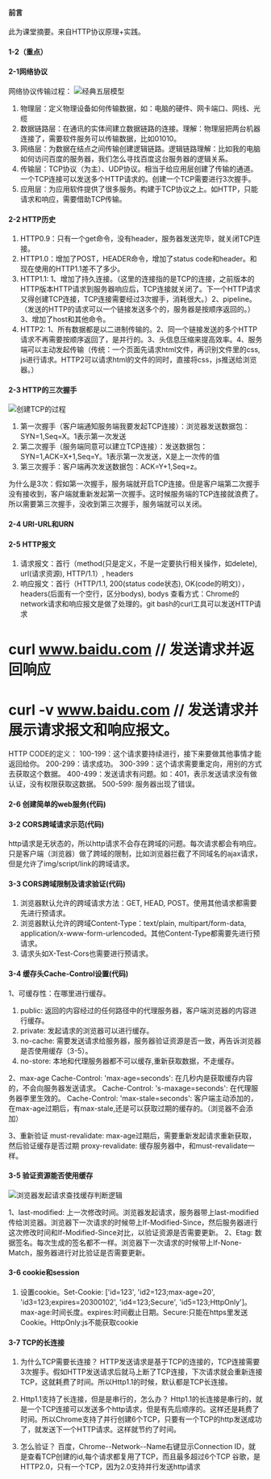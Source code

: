 #### 前言
此为课堂摘要。来自HTTP协议原理+实践。

#### 1-2（重点）

#### 2-1网络协议

网络协议传输过程：
![经典五层模型](https://i.loli.net/2020/02/20/gRZaDBkjYh1pnu6.png)

1. 物理层：定义物理设备如何传输数据，如：电脑的硬件、网卡端口、网线、光缆
2. 数据链路层：在通讯的实体间建立数据链路的连接。理解：物理层把两台机器连接了，需要软件服务可以传输数据，比如01010。
3. 网络层：为数据在结点之间传输创建逻辑链路。逻辑链路理解：比如我的电脑如何访问百度的服务器，我们怎么寻找百度这台服务器的逻辑关系。
4. 传输层：TCP协议（为主）、UDP协议。相当于给应用层创建了传输的通道。一个TCP连接可以发送多个HTTP请求的。创建一个TCP需要进行3次握手。
5. 应用层：为应用软件提供了很多服务。构建于TCP协议之上。如HTTP，只能请求和响应，需要借助TCP传输。

#### 2-2 HTTP历史

1. HTTP0.9：只有一个get命令，没有header，服务器发送完毕，就关闭TCP连接。
2. HTTP1.0：增加了POST，HEADER命令，增加了status code和header。和现在使用的HTTP1.1差不了多少。
3. HTTP1.1: 1、增加了持久连接。（这里的连接指的是TCP的连接，之前版本的HTTP版本HTTP请求到服务器响应后，TCP连接就关闭了。下一个HTTP请求又得创建TCP连接，TCP连接需要经过3次握手，消耗很大。）2、pipeline。（发送的HTTP的请求可以一个链接发送多个的，服务器是按顺序返回的。）3、增加了host和其他命令。
4. HTTP2: 1、所有数据都是以二进制传输的。2、同一个链接发送的多个HTTP请求不再需要按顺序返回了，是并行的。3、头信息压缩来提高效率。4、服务端可以主动发起传输（传统：一个页面先请求html文件，再识别文件里的css, js进行请求。HTTP2可以请求html的文件的同时，直接将css，js推送给浏览器。）

#### 2-3 HTTP的三次握手

![创建TCP的过程](https://i.loli.net/2020/02/20/9aTtwVvcK1ZgpeP.png)
1. 第一次握手（客户端通知服务端我要发起TCP连接）：浏览器发送数据包：SYN=1,Seq=X。1表示第一次发送
2. 第二次握手（服务端同意可以建立TCP连接）：发送数据包：SYN=1,ACK=X+1,Seq=Y。1表示第一次发送，X是上一次传的值
3. 第三次握手：客户端再次发送数据包：ACK=Y+1,Seq=z。

为什么是3次：假如第一次握手，服务端就开启TCP连接。但是客户端第二次握手没有接收到，客户端就重新发起第一次握手。这时候服务端的TCP连接就浪费了。所以需要第三次握手，没收到第三次握手，服务端就可以关闭。

#### 2-4 URI-URL和URN

#### 2-5 HTTP报文
1. 请求报文：首行（method(只是定义，不是一定要执行相关操作，如delete), url(请求资源), HTTP/1.1）, headers
2. 响应报文：首行（HTTP/1.1, 200(status code状态), OK(code的明文)），headers(后面有一个空行，区分bodys), bodys
查看方式：Chrome的network请求和响应报文是做了处理的。git bash的curl工具可以发送HTTP请求
# curl www.baidu.com // 发送请求并返回响应
# curl -v www.baidu.com // 发送请求并展示请求报文和响应报文。

HTTP CODE的定义：
100-199：这个请求要持续进行，接下来要做其他事情才能返回给你。
200-299：请求成功。
300-399：这个请求需要重定向，用别的方式去获取这个数据。
400-499：发送请求有问题。如：401，表示发送请求没有做认证，没有权限获取这数据。
500-599: 服务器出现了错误。

#### 2-6 创建简单的web服务(代码)

#### 3-2 CORS跨域请求示范(代码)
http请求是无状态的，所以http请求不会存在跨域的问题。每次请求都会有响应。只是客户端（浏览器）做了跨域的限制，比如浏览器拦截了不同域名的ajax请求，但是允许了img/script/link的跨域请求。

#### 3-3 CORS跨域限制及请求验证(代码)
1. 浏览器默认允许的跨域请求方法：GET, HEAD, POST。使用其他请求都需要先进行预请求。
2. 浏览器默认允许的跨域Content-Type：text/plain, multipart/form-data, application/x-www-form-urlencoded。其他Content-Type都需要先进行预请求。
3. 请求头如X-Test-Cors也需要进行预请求。

#### 3-4 缓存头Cache-Control设置(代码)
1、可缓存性：在哪里进行缓存。
1. public: 返回的内容经过的任何路径中的代理服务器，客户端浏览器的内容进行缓存。
2. private: 发起请求的浏览器可以进行缓存。
3. no-cache: 需要发送请求给服务器，服务器验证资源是否一致，再告诉浏览器是否使用缓存（3-5）。
4. no-store: 本地和代理服务器都不可以缓存,重新获取数据，不走缓存。

2、max-age
Cache-Control: 'max-age=seconds': 在几秒内是获取缓存内容的，不会向服务器发送请求。
Cache-Control: 's-maxage=seconds': 在代理服务器李里生效的。
Cache-Control: 'max-stale=seconds': 客户端主动添加的，在max-age过期后，有max-stale,还是可以获取过期的缓存的。（浏览器不会添加）

3、重新验证
must-revalidate: max-age过期后，需要重新发起请求重新获取，然后验证缓存是否过期
proxy-revalidate: 缓存服务器中，和must-revalidate一样。

#### 3-5 验证资源能否使用缓存

![浏览器发起请求查找缓存判断逻辑](https://i.loli.net/2020/02/21/nyBEd8VATW6jLPz.png)

1、last-modified: 上一次修改时间。浏览器发起请求，服务器带上last-modified传给浏览器。浏览器下一次请求的时候带上If-Modified-Since，然后服务器进行这次修改时间和If-Modified-Since对比，以验证资源是否需要更新。
2、Etag: 数据签名。每次生成的签名都不一样。浏览器下一次请求的时候带上If-None-Match，服务器进行对比验证是否需要更新。

#### 3-6 cookie和session
1. 设置cookie。Set-Cookie: ['id=123', 'id2=123;max-age=20', 'id3=123;expires=20300102', 'id4=123;Secure', 'id5=123;HttpOnly']。max-age:时间长度。expires:时间截止日期。Secure:只能在https里发送Cookie。HttpOnly:js不能获取cookie

#### 3-7 TCP的长连接

1. 为什么TCP需要长连接？
HTTP发送请求是基于TCP的连接的，TCP连接需要3次握手。假如HTTP发送请求后就马上断了TCP连接，下次请求就会重新连接TCP，这就耗费了时间。所以Http1.1的时候，默认都是TCP长连接。

2. Http1.1支持了长连接，但是是串行的，怎么办？
Http1.1的长连接是串行的，就是一个TCP连接可以发送多个http请求，但是有先后顺序的。这样还是耗费了时间。所以Chrome支持了并行创建6个TCP，只要有一个TCP的http发送成功了，就发送下一个HTTP请求。这样就节约了时间。

3. 怎么验证？
百度，Chrome--Network--Name右键显示Connection ID，就是查看TCP创建的id,每个请求都复用了TCP，而且最多超过6个TCP
谷歌，是HTTP2.0，只有一个TCP，因为2.0支持并行发送http请求